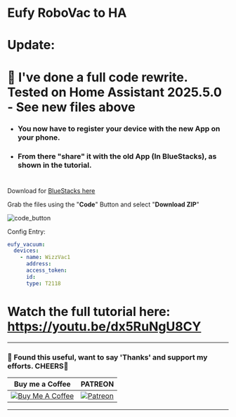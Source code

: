 # Eufy RoboVac to HA

# Update:
# 🥳 I've done a full code rewrite. Tested on Home Assistant 2025.5.0 - See new files above
- ### You now have to register your device with the new App on your phone.
- ### From there "share" it with the old App (In BlueStacks), as shown in the tutorial.
#

Download for [BlueStacks here](https://www.bluestacks.com/)

Grab the files using the "**Code**" Button and select "**Download ZIP**"

![code_button](https://user-images.githubusercontent.com/51385971/135938718-13bb186b-e18d-47f7-8e08-269cc2a904be.jpg)

Config Entry:
``` yaml
eufy_vacuum:
  devices:
    - name: WizzVac1
      address: 
      access_token: 
      id: 
      type: T2118
```


# Watch the full tutorial here: https://youtu.be/dx5RuNgU8CY 

---
### 🤝 Found this useful, want to say 'Thanks' and support my efforts. CHEERS🍺
| Buy me a Coffee | PATREON |
|-----------------|---------|
| [![Buy Me A Coffee](https://img.shields.io/badge/Buy%20Me%20A%20Coffee-donate-yellow.svg?style=flat-square&logo=buy-me-a-coffee)](https://www.buymeacoffee.com/3ative) | [![Patreon](https://img.shields.io/badge/Patreon-support-red.svg?style=flat-square&logo=patreon)](https://www.patreon.com/3ative) |
---
